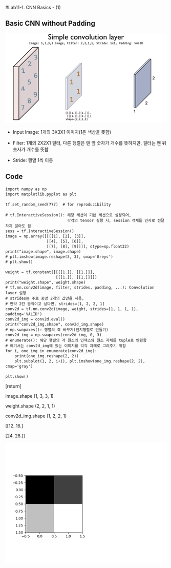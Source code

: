 #Lab11-1. CNN Basics - (1)

## Basic CNN without Padding

![picture_simple_cnn](picture_simple_cnn_1.PNG)

- Input Image: 1개의 3X3X1 이미지(1은 색상을 뜻함)

- Filter: 1개의 2X2X1 필터, 다른 행렬은 맨 앞 숫자가 개수를 뜻하지만, 필터는 맨 뒤 숫자가 개수를 뜻함

- Stride: 행열 1씩 이동

## Code
    
    import numpy as np
    import matplotlib.pyplot as plt
    
    tf.set_random_seed(777)  # for reproducibility
    
    # tf.InteractiveSession(): 해당 세션이 기본 세션으로 설정되어,
                               각각의 tensor 실행 시, session 객체를 인자로 전달하지 않아도 됨
    sess = tf.InteractiveSession()
    image = np.array([[[[1], [2], [3]],
                      [[4], [5], [6]],
                      [[7], [8], [9]]]], dtype=np.float32)
    print("image.shape", image.shape)
    # plt.imshow(image.reshape(3, 3), cmap='Greys')
    # plt.show()
    
    weight = tf.constant([[[[1.]], [[1.]]],
                          [[[1.]], [[1.]]]])
    print("weight.shape", weight.shape)
    # tf.nn.conv2d(image, filter, strides, padding, ...): Convolution layer 설정
    # strides는 주로 중앙 2개의 값만을 사용,
    # 만약 2칸 움직이고 싶다면, strides=[1, 2, 2, 1]
    conv2d = tf.nn.conv2d(image, weight, strides=[1, 1, 1, 1], padding='VALID')
    conv2d_img = conv2d.eval()
    print("conv2d_img.shape", conv2d_img.shape)
    # np.swapaxes(): 행렬의 축 바꾸기(전치행렬로 만들기)
    conv2d_img = np.swapaxes(conv2d_img, 0, 3)
    # enumerate(): 해당 행렬의 각 원소의 인덱스와 원소 자체를 tuple로 반환함
    # 여기서는 conv2d_img에 있는 이미지를 각각 차례로 그려주기 위함
    for i, one_img in enumerate(conv2d_img):
        print(one_img.reshape(2, 2))
        plt.subplot(1, 2, i+1), plt.imshow(one_img.reshape(2, 2), cmap='gray')
    
    plt.show()
        
[return]

image.shape (1, 3, 3, 1)

weight.shape (2, 2, 1, 1)

conv2d_img.shape (1, 2, 2, 1)

[[12. 16.]

 [24. 28.]]
 
 ![picture_result1](picture_result_1.png)
